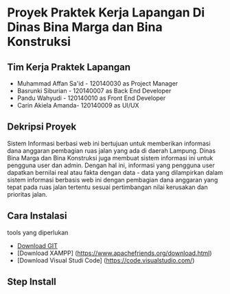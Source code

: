 # Proyek Praktek Kerja Lapangan Di Dinas Bina Marga dan Bina Konstruksi

## Tim Kerja Praktek Lapangan
- Muhammad Affan Sa'id - 120140030 as Project Manager
- Basrunki Siburian - 120140007 as Back End Developer
- Pandu Wahyudi - 120140010 as Front End Developer
- Carin Akiela Amanda- 120140009 as UI/UX

## Dekripsi Proyek
Sistem Informasi berbasi web ini bertujuan untuk memberikan informasi dana anggaran pembagian ruas jalan yang ada di daerah Lampung. Dinas Bina Marga dan Bina Konstruksi juga membuat sistem informasi ini untuk pengguna user dan admin. Dengan hal ini, informasi yang pengguna user dapatkan bernilai real atau fakta dengan data - data yang dilampirkan dalam sistem informasi berbasis web ini dengan pembagian dana anggaran yang tepat pada ruas jalan tertentu sesuai pertimbangan nilai kerusakan dan prioritas jalan.

## Cara Instalasi 
tools yang diperlukan
- [Download GIT](https://git-scm.com/downloads)
- [Download XAMPP] (https://www.apachefriends.org/download.html)
- [Download Visual Studi Code] (https://code.visualstudio.com/)

Step Install 
- 
